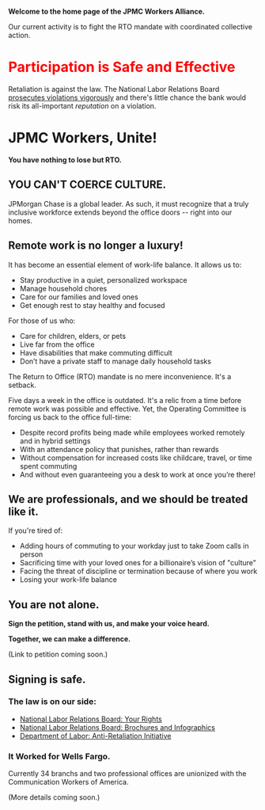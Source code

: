 **Welcome to the home page of the JPMC Workers Alliance.**

Our current activity is to fight the RTO mandate with coordinated collective action.

<h1 style="color:red !important">Participation is Safe and Effective</h1>

Retaliation is against the law. The National Labor Relations Board
[prosecutes violations vigorously](https://www.nlrb.gov/about-nlrb/rights-we-protect/our-enforcement-activity/protected-concerted-activity)
and there's little chance the bank would risk its all-important *reputation* on a violation.

# JPMC Workers, Unite!
**You have nothing to lose but RTO.**

## YOU CAN'T COERCE CULTURE.

JPMorgan Chase is a global leader. As such, it must recognize that a truly inclusive workforce extends beyond the office doors -- right into our homes.

## Remote work is no longer a luxury!

It has become an essential element of work-life balance. It allows us to:

* Stay productive in a quiet, personalized workspace
* Manage household chores
* Care for our families and loved ones
* Get enough rest to stay healthy and focused

For those of us who:

* Care for children, elders, or pets
* Live far from the office
* Have disabilities that make commuting difficult
* Don’t have a private staff to manage daily household tasks

The Return to Office (RTO) mandate is no mere inconvenience. It's a setback.

Five days a week in the office is outdated. It's a relic from a time before remote work was possible and effective. Yet, the Operating Committee is forcing us back to the office full-time:

* Despite record profits being made while employees worked remotely and in hybrid settings
* With an attendance policy that punishes, rather than rewards
* Without compensation for increased costs like childcare, travel, or time spent commuting
* And without even guaranteeing you a desk to work at once you’re there!

## We are professionals, and we should be treated like it.

If you're tired of:

* Adding hours of commuting to your workday just to take Zoom calls in person
* Sacrificing time with your loved ones for a billionaire’s vision of "culture"
* Facing the threat of discipline or termination because of where you work
* Losing your work-life balance


## You are not alone.

**Sign the petition, stand with us, and make your voice heard.**

**Together, we can make a difference.**

(Link to petition coming soon.)

## Signing is safe.

### The law is on our side:

* [National Labor Relations Board: Your Rights](https://www.nlrb.gov/about-nlrb/rights-we-protect/your-rights)
* [National Labor Relations Board: Brochures and Infographics](https://www.nlrb.gov/news-publications/publications/brochures)
* [Department of Labor: Anti-Retaliation Initiative](https://www.dol.gov/sites/dolgov/files/general/labortaskforce/docs/508_union-fs-8.pdf)

### It Worked for Wells Fargo.

Currently 34 branchs and two professional offices are unionized with the Communication Workers of America.

(More details coming soon.)


